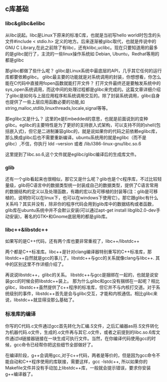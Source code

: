 ## c库基础


### libc&glibc&elibc
从libc说起。libc是Linux下原来的标准C库，也就是当初写hello world时包含的头文件#include < stdio.h> 定义的地方。后来逐渐被glibc取代，也就是传说中的GNU C Library,在此之前除了有libc，还有klibc,uclibc。现在只要知道用的最多的是glibc就行了，主流的一些linux操作系统如 Debian, Ubuntu，Redhat等用的都是glibc

那glibc都做了些什么呢？ glibc是Linux系统中最底层的API，几乎其它任何的运行库都要依赖glibc。 glibc最主要的功能就是对系统调用的封装，你想想看，你怎么能在C代码中直接用fopen函数就能打开文件？ 打开文件最终还是要触发系统中的sys_open系统调用，而这中间的处理过程都是glibc来完成的。这篇文章详细介绍了glibc是如何与上层应用程序和系统调用交互的。除了封装系统调用，glibc自身也提供了一些上层应用函数必要的功能,如string,malloc,stdlib,linuxthreads,locale,signal等等。

那eglibc又是什么？ 这里的e是Embedded的意思，也就是前面说到的变种glibc。eglibc的主要特性是为了更好的支持嵌入式架构，可以支持不同的shell(包括嵌入式)，但它是二进制兼容glibc的，就是说如果你的代码之前依赖eglibc库，那么换成glibc后也不需要重新编译。ubuntu系统用的就是eglibc（而不是glibc）,不信，你执行 ldd –version 或者 /lib/i386-linux-gnu/libc.so.6

这里提到了libc.so.6,这个文件就是eglibc/glibc编译后的生成库文件。

### glib
还有一个glib看起来也很相似，那它又是什么呢？glib也是个c程序库，不过比较轻量级，glib将C语言中的数据类型统一封装成自己的数据类型，提供了C语言常用的数据结构的定义以及处理函数，有趣的宏以及可移植的封装等(注：glib是可移植的，说明你可以在linux下，也可以在windows下使用它）。那它跟glibc有什么关系吗？其实并没有，除非你的程序代码会用到glib库中的数据结构或者函数，glib库在ubuntu系统中并不会默认安装(可以通过apt-get install libglib2.0-dev手动安装)，著名的GTK+和Gnome底层用的都是glib库。

### libc++&libstdc++
如果写的是C++代码，还有两个库也要非常重视了，libc++/libstdc++

两个都是C++标准库。libc++是针对clang编译器特别重写的C++标准库，那libstdc++自然就是gcc的事儿了。libstdc++与gcc的关系就像clang与libc++. 其中的区别这里不作详细介绍了。

再说说libstdc++，glibc的关系。 libstdc++与gcc是捆绑在一起的，也就是说安装gcc的时候会把libstdc++装上。 那为什么glibc和gcc没有捆绑在一起呢？相比glibc，libstdc++虽然提供了c++程序的标准库，但它并不与内核打交道。对于系统级别的事件，libstdc++首先是会与glibc交互，才能和内核通信。相比glibc来说，libstdc++就显得没那么基础了。

### 标准库的编译

你写的C代码.c文件通过gcc首先转化为汇编.S文件，之后汇编器as将.S文件转化为机器代码.o文件，生成的.o文件再与其它.o文件，或者之前提到的libc.so.6库文件通过ld链接器链接在一块生成可执行文件。当然，在你编译代码使用gcc的时候，gcc命令已经帮你把这些细节全部做好了。

在编译阶段，g++会调用gcc,对于c++代码，两者是等价的，但是因为gcc命令不能自动和C++程序使用的库联接，需要这样，gcc -lstdc++, 所以如果你的Makefile文件并没有手动加上libstdc++库，一般就会提示错误，要求你安装g++编译器了。
